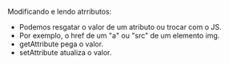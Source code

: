 Modificando e lendo atrributos:

- Podemos resgatar o valor de um atributo ou trocar com o JS.
- Por exemplo, o href de um "a" ou "src" de um elemento img.
- getAttribute pega o valor.
- setAttribute atualiza o valor.